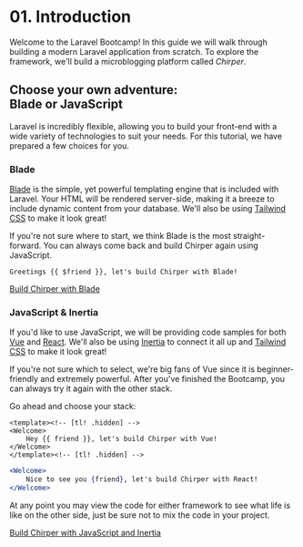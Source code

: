 # <b>01.</b> Introduction

Welcome to the Laravel Bootcamp! In this guide we will walk through building a modern Laravel application from scratch. To explore the framework, we'll build a microblogging platform called *Chirper*.

## Choose your own adventure:<br>Blade or JavaScript

Laravel is incredibly flexible, allowing you to build your front-end with a wide variety of technologies to suit your needs. For this tutorial, we have prepared a few choices for you.

### Blade

[Blade](https://laravel.com/docs/blade) is the simple, yet powerful templating engine that is included with Laravel. Your HTML will be rendered server-side, making it a breeze to include dynamic content from your database. We'll also be using [Tailwind CSS](https://tailwindcss.com/) to make it look great!

If you're not sure where to start, we think Blade is the most straight-forward. You can always come back and build Chirper again using JavaScript.

```blade filename=welcome.blade.php
Greetings {{ $friend }}, let's build Chirper with Blade!
```

<a href="/blade/installation" class="group relative inline-flex border border-red-600 focus:outline-none mt-2 no-underline">
    <span class="w-full inline-flex items-center justify-center self-stretch px-4 py-2 text-sm text-red-600 text-center font-bold uppercase bg-white dark:bg-dark-700 ring-1 ring-red-600 ring-offset-1 dark:ring-offset-dark-600 transform transition-transform group-hover:-translate-y-1 group-hover:-translate-x-1 group-focus:-translate-y-1 group-focus:-translate-x-1">Build Chirper with Blade</span>
</a>

### JavaScript & Inertia

If you'd like to use JavaScript, we will be providing code samples for both [Vue](https://vuejs.org/) and [React](https://reactjs.org/). We'll also be using [Inertia](https://inertiajs.com/) to connect it all up and [Tailwind CSS](https://tailwindcss.com/) to make it look great!

If you're not sure which to select, we're big fans of Vue since it is beginner-friendly and extremely powerful. After you've finished the Bootcamp, you can always try it again with the other stack.

Go ahead and choose your stack:

```vue tab=Vue filename=Welcome.vue
<template><!-- [tl! .hidden] -->
<Welcome>
    Hey {{ friend }}, let's build Chirper with Vue!
</Welcome>
</template><!-- [tl! .hidden] -->
```

```jsx tab=React filename=Welcome.jsx
<Welcome>
    Nice to see you {friend}, let's build Chirper with React!
</Welcome>
```

At any point you may view the code for either framework to see what life is like on the other side, just be sure not to mix the code in your project.

<a href="/inertia/installation" class="group relative inline-flex border border-red-600 focus:outline-none mt-2 no-underline">
    <span class="w-full inline-flex items-center justify-center self-stretch px-4 py-2 text-sm text-red-600 text-center font-bold uppercase bg-white dark:bg-dark-700 ring-1 ring-red-600 ring-offset-1 dark:ring-offset-dark-600 transform transition-transform group-hover:-translate-y-1 group-hover:-translate-x-1 group-focus:-translate-y-1 group-focus:-translate-x-1">Build Chirper with JavaScript and Inertia</span>
</a>

